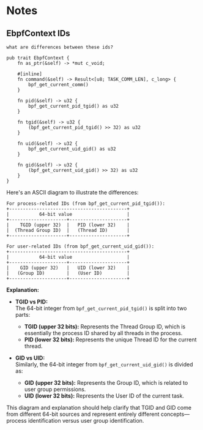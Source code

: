 # Notes



## EbpfContext IDs

```
what are differences between these ids?

pub trait EbpfContext {
    fn as_ptr(&self) -> *mut c_void;

    #[inline]
    fn command(&self) -> Result<[u8; TASK_COMM_LEN], c_long> {
        bpf_get_current_comm()
    }

    fn pid(&self) -> u32 {
        bpf_get_current_pid_tgid() as u32
    }

    fn tgid(&self) -> u32 {
        (bpf_get_current_pid_tgid() >> 32) as u32
    }

    fn uid(&self) -> u32 {
        bpf_get_current_uid_gid() as u32
    }

    fn gid(&self) -> u32 {
        (bpf_get_current_uid_gid() >> 32) as u32
    }
}
```

Here's an ASCII diagram to illustrate the differences:

```
For process-related IDs (from bpf_get_current_pid_tgid()):
+-------------------------------------------+
|           64-bit value                    |
+---------------------+---------------------+
|    TGID (upper 32)  |   PID (lower 32)    |
|  (Thread Group ID)  |   (Thread ID)       |
+---------------------+---------------------+

For user-related IDs (from bpf_get_current_uid_gid()):
+-------------------------------------------+
|           64-bit value                    |
+---------------------+---------------------+
|    GID (upper 32)   |   UID (lower 32)    |
|   (Group ID)        |   (User ID)         |
+---------------------+---------------------+
```

**Explanation:**

- **TGID vs PID:**  
  The 64-bit integer from `bpf_get_current_pid_tgid()` is split into two parts:
  - **TGID (upper 32 bits):** Represents the Thread Group ID, which is essentially the process ID shared by all threads in the process.
  - **PID (lower 32 bits):** Represents the unique Thread ID for the current thread.

- **GID vs UID:**  
  Similarly, the 64-bit integer from `bpf_get_current_uid_gid()` is divided as:
  - **GID (upper 32 bits):** Represents the Group ID, which is related to user group permissions.
  - **UID (lower 32 bits):** Represents the User ID of the current task.

This diagram and explanation should help clarify that TGID and GID come from different 64-bit sources and represent entirely different concepts—process identification versus user group identification.